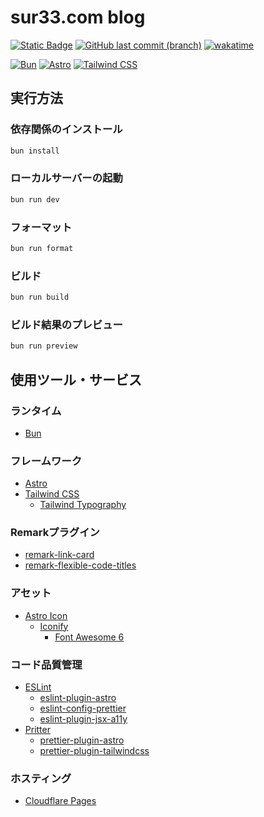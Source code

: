 # sur33.com blog

[![Static Badge](https://img.shields.io/badge/blog-sur33.com-fb5607?style=flat&link=https%3A%2F%2Fsur33.com%2F)](https://sur33.com/)
[![GitHub last commit (branch)](https://img.shields.io/github/last-commit/Suree33/blog/main?style=flat)](https://github.com/Suree33/blog/commits/main/)
[![wakatime](https://wakatime.com/badge/github/Suree33/blog.svg)](https://wakatime.com/badge/github/Suree33/blog)

[![Bun](https://img.shields.io/badge/bun-282a36?style=flat&logo=bun&logoColor=fbf0df)](https://bun.sh/)
[![Astro](https://img.shields.io/badge/Astro-0C1222?style=flat&logo=astro&logoColor=FDFDFE)](https://astro.build/)
[![Tailwind CSS](https://img.shields.io/badge/Tailwind_CSS-38B2AC?style=flat&logo=tailwind-css&logoColor=white)](https://tailwindcss.com/)

## 実行方法

### 依存関係のインストール

```bash
bun install
```

### ローカルサーバーの起動

```bash
bun run dev
```

### フォーマット

```bash
bun run format
```

### ビルド

```bash
bun run build
```

### ビルド結果のプレビュー

```bash
bun run preview
```

## 使用ツール・サービス

### ランタイム

- [Bun](https://bun.sh/)

### フレームワーク

- [Astro](https://astro.build/)
- [Tailwind CSS](https://tailwindcss.com/)
  - [Tailwind Typography](https://github.com/tailwindlabs/tailwindcss-typography)

### Remarkプラグイン

- [remark-link-card](https://github.com/gladevise/remark-link-card)
- [remark-flexible-code-titles](https://github.com/ipikuka/remark-flexible-code-titles)

### アセット

- [Astro Icon](https://www.astroicon.dev/)
  - [Iconify](https://iconify.design/)
    - [Font Awesome 6](https://fontawesome.com/)

### コード品質管理

- [ESLint](https://eslint.org/)
  - [eslint-plugin-astro](https://github.com/ota-meshi/eslint-plugin-astro)
  - [eslint-config-prettier](https://github.com/prettier/eslint-config-prettier)
  - [eslint-plugin-jsx-a11y](https://github.com/jsx-eslint/eslint-plugin-jsx-a11y)
- [Pritter](https://prettier.io/)
  - [prettier-plugin-astro](https://github.com/withastro/prettier-plugin-astro)
  - [prettier-plugin-tailwindcss](https://github.com/tailwindlabs/prettier-plugin-tailwindcss)

### ホスティング

- [Cloudflare Pages](https://pages.cloudflare.com/)
